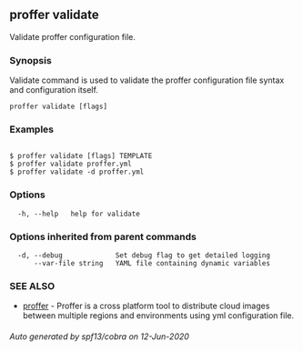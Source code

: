 ## proffer validate

Validate proffer configuration file.

### Synopsis

Validate command is used to validate the proffer configuration file syntax and configuration itself.

```
proffer validate [flags]
```

### Examples

```

$ proffer validate [flags] TEMPLATE
$ proffer validate proffer.yml
$ proffer validate -d proffer.yml
```

### Options

```
  -h, --help   help for validate
```

### Options inherited from parent commands

```
  -d, --debug             Set debug flag to get detailed logging
      --var-file string   YAML file containing dynamic variables
```

### SEE ALSO

* [proffer](proffer.md)	 - Proffer is a cross platform tool to distribute cloud images between multiple regions and environments using yml configuration file.

###### Auto generated by spf13/cobra on 12-Jun-2020
